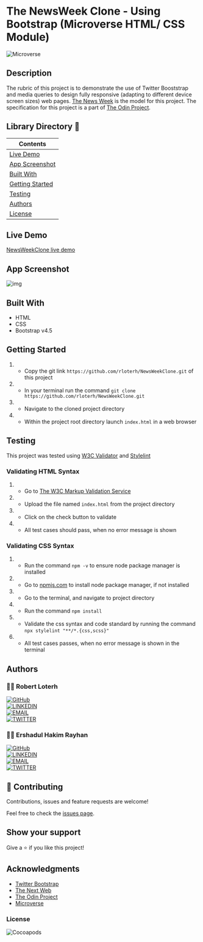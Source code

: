 # The NewsWeek Clone - Using Bootstrap (Microverse HTML/ CSS Module)

![Microverse](https://img.shields.io/badge/-Microverse-007bff?style=for-the-badge)


## Description
The rubric of this project is to demonstrate the use of Twitter Booststrap and media queries to design fully responsive (adapting to different device screen sizes) web pages. [The News Week](https://www.newsweek.com/) is the model for this project. The specification for this project is a part of [The Odin Project](https://www.theodinproject.com/).


## Library Directory 📙

| Contents                  |
| ------------------------- |
| [Live Demo](#live-demo) |
| [App Screenshot](#app-screenshot) |
| [Built With](#built-with)   |
| [Getting Started](#getting-started)   |
| [Testing](#testing)   |
| [Authors](#authors)       |
| [License](#license)       |



## Live Demo
[NewsWeekClone live demo](https://dreamy-fermi-2a08f5.netlify.app/)


## App Screenshot
![img](screenshot.png)


## Built With

- HTML
- CSS
- Bootstrap v4.5


## Getting Started

1. - Copy the git link `https://github.com/rloterh/NewsWeekClone.git` of this project
2. - In your terminal run the command `git clone https://github.com/rloterh/NewsWeekClone.git`
3. - Navigate to the cloned project directory
4. - Within the project root directory launch `index.html` in a web browser


## Testing

This project was tested using [W3C Validator](https://validator.w3.org/) and [Stylelint](https://stylelint.io/)
 

### Validating HTML Syntax

1. - Go to [The W3C Markup Validation Service](https://validator.w3.org/#validate_by_upload)
2. - Upload the file named `index.html` from the project directory
3. - Click on the check button to validate
4. - All test cases should pass, when no error message is shown 

### Validating CSS Syntax

1. - Run the command `npm -v` to ensure node package manager is installed
2. - Go to [npmjs.com](https://www.npmjs.com/get-npm) to install node package manager, if not installed
3. - Go to the terminal, and navigate to project directory
4. - Run the command `npm install`
5. - Validate the css syntax and code standard by running the command `npx stylelint "**/*.{css,scss}"`
6. - All test cases passes, when no error message is shown in the terminal


## Authors

### 👨‍💻 Robert Loterh

[![GitHub](https://img.shields.io/badge/-GitHub-000?style=for-the-badge&logo=GitHub&logoColor=white)](https://github.com/rloterh) <br>
[![LINKEDIN](https://img.shields.io/badge/-LINKEDIN-0077B5?style=for-the-badge&logo=Linkedin&logoColor=white)](https://www.linkedin.com/in/robert-loterh/) <br>
[![EMAIL](https://img.shields.io/badge/-EMAIL-D14836?style=for-the-badge&logo=Mail.Ru&logoColor=white)](mailto:rloterh@gmail.com) <br>
[![TWITTER](https://img.shields.io/badge/-TWITTER-1DA1F2?style=for-the-badge&logo=Twitter&logoColor=white)](https://twitter.com/RLoterh) <br>


 ### 👨‍💻 Ershadul Hakim Rayhan

[![GitHub](https://img.shields.io/badge/-GitHub-000?style=for-the-badge&logo=GitHub&logoColor=white)](https://github.com/ershadul1)<br>
[![LINKEDIN](https://img.shields.io/badge/-LINKEDIN-0077B5?style=for-the-badge&logo=Linkedin&logoColor=white)](https://www.linkedin.com/in/ershadulrayhan/) <br>
[![EMAIL](https://img.shields.io/badge/-EMAIL-D14836?style=for-the-badge&logo=Mail.Ru&logoColor=white)](mailto:ershadul.rayhan@gmail.com) <br>
[![TWITTER](https://img.shields.io/badge/-TWITTER-1DA1F2?style=for-the-badge&logo=Twitter&logoColor=white)](https://twitter.com/ErshadulRayhan)<br>


## 🤝 Contributing

Contributions, issues and feature requests are welcome!

Feel free to check the [issues page](https://github.com/rloterh/NewsWeekClone/issues/new).


## Show your support

Give a ⭐️ if you like this project!

## Acknowledgments
- [Twitter Bootstrap](https://getbootstrap.com/)
- [The Next Web](https://www.newsweek.com/)
- [The Odin Project](https://www.theodinproject.com/)
- [Microverse](https://www.microverse.org/)


### License

![Cocoapods](https://img.shields.io/cocoapods/l/AFNetworking?color=red&style=for-the-badge)
